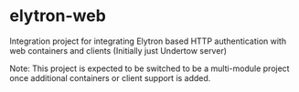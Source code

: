 # elytron-web
Integration project for integrating Elytron based HTTP authentication with web containers and clients (Initially just Undertow server)

Note: This project is expected to be switched to be a multi-module project once additional containers or client support is added.
